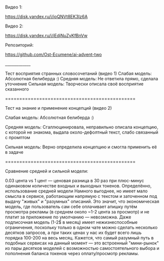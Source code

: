 Видео 1:

https://disk.yandex.ru/i/ioQNVt8EK3Iz6A



Видео 2:

https://disk.yandex.ru/i/iEdjNuZyKfBnVw



Репозиторий:

https://github.com/Ost-Ecumene/ai-advent-two



\_\_\_\_\_\_\_\_\_\_\_\_\_



Тест восприятия странных словосочетаний (видео 1)
Слабая модель: Абсолютная белиберда :)
Средняя модель: Не ответила прямо, сделала уточнение
Сильная модель: Творчески описала своё восприятие сказанного

==============================================

Тест на знание и применение концепций (видео 2)

Слабая модель: Абсолютная белиберда :)

Средняя модель: Сгаллюцинировала, неправильно описала концепцию, с которой не знакома, выдала около-дефолтный текст, слабо связанный с промптом

Сильная модель: Верно определила концепцию и смогла применить её в задаче

==============================================

Сравнение средней и сильной модели:

0.03 цента vs 1 цент — ценовая разница в 30 раз при плюс-минус одинаковом количестве входных и выходных токенов. Определённо, использование средней модели Намного выгоднее, но имеет мало смысла в сервисе, работающим напрямую с текстом и заточенном под выдачу "живых" и "разумных" описаний. Это значит, что экономическая модель, где пользователь сам себе оплачивает апишку путём просмотра рекламы (в среднем около ~1-2 цента за просмотр) и не платит за приложение по умолчанию — невозможна. Даже подписочная модель (1-2$ в месяц) имеет нежизнеспособные ограничения, поскольку только в одном чате можно сделать несколько десятков запросов, а при таких ценах у нас их будет всего лишь порядка 100-200 на весь месяц. Кажется, что самый разумный путь в подобных сервисах на данный момент — это встроенный "мини-рынок" из пары десятков моделей с возможностью самостоятельного выбора и пополнения баланса токенов через оплату/просмотр рекламы.


